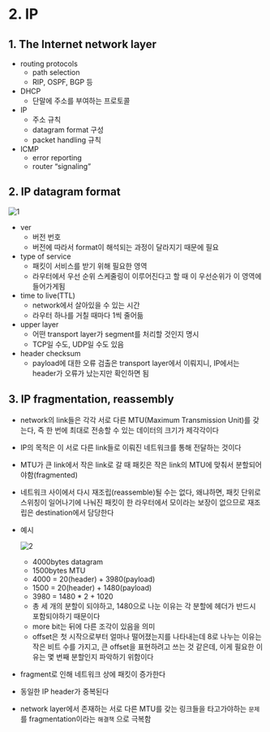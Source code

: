# 2. IP

## 1. The Internet network layer

- routing protocols
  - path selection
  - RIP, OSPF, BGP 등
- DHCP
  - 단말에 주소를 부여하는 프로토콜
- IP
  - 주소 규칙
  - datagram format 구성
  - packet handling 규칙
- ICMP
  - error reporting
  - router “signaling”

## 2. IP datagram format

![1](https://user-images.githubusercontent.com/48282185/180704744-3b734cb3-9fcd-4f52-94f3-8e0c4b059579.png)

- ver
  - 버전 번호
  - 버전에 따라서 format이 해석되는 과정이 달라지기 때문에 필요
- type of service
  - 패킷이 서비스를 받기 위해 필요한 영역
  - 라우터에서 우선 순위 스케줄링이 이루어진다고 할 때 이 우선순위가 이 영역에 들어가게됨
- time to live(TTL)
  - network에서 살아있을 수 있는 시간
  - 라우터 하나를 거칠 때마다 1씩 줄어듦
- upper layer
  - 어떤 transport layer가 segment를 처리할 것인지 명시
  - TCP일 수도, UDP일 수도 있음
- header checksum
  - payload에 대한 오류 검출은 transport layer에서 이뤄지니, IP에서는 header가 오류가 났는지만 확인하면 됨

## 3. IP fragmentation, reassembly

- network의 link들은 각각 서로 다른 MTU(Maximum Transmission Unit)를 갖는다, 즉 한 번에 최대로 전송할 수 있는 데이터의 크기가 제각각이다
- IP의 목적은 이 서로 다른 link들로 이뤄진 네트워크를 통해 전달하는 것이다
- MTU가 큰 link에서 작은 link로 갈 때 패킷은 작은 link의 MTU에 맞춰서 분할되어야함(fragmented)
- 네트워크 사이에서 다시 재조립(reassemble)될 수는 없다, 왜냐하면, 패킷 단위로 스위칭이 일어나기에 나눠진 패킷이 한 라우터에서 모이라는 보장이 없으므로 재조립은 destination에서 담당한다
- 예시

  ![2](https://user-images.githubusercontent.com/48282185/180704727-59086e39-1b41-4de7-aaa9-c7d3824e835b.png)

  - 4000bytes datagram
  - 1500bytes MTU
  - 4000 = 20(header) + 3980(payload)
  - 1500 = 20(header) + 1480(payload)
  - 3980 = 1480 \* 2 + 1020
  - 총 세 개의 분할이 되야하고, 1480으로 나눈 이유는 각 분할에 헤더가 반드시 포함되야하기 때문이다
  - more bit는 뒤에 다른 조각이 있음을 의미
  - offset은 첫 시작으로부터 얼마나 떨어졌는지를 나타내는데 8로 나누는 이유는 작은 비트 수를 가지고, 큰 offset을 표현하려고 쓰는 것 같은데, 이게 필요한 이유는 몇 번째 분할인지 파악하기 위함이다

- fragment로 인해 네트워크 상에 패킷이 증가한다
- 동일한 IP header가 중복된다
- network layer에서 존재하는 서로 다른 MTU를 갖는 링크들을 타고가야하는 `문제` 를 fragmentation이라는 `해결책` 으로 극복함

